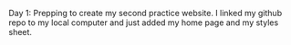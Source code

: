 Day 1: Prepping to create my second practice website. I linked my github repo to my local computer and just added my home page and my styles sheet.
